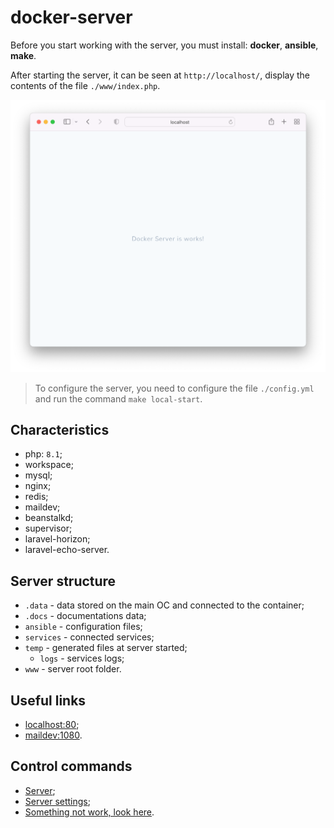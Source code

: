 # docker-server

Before you start working with the server, you must install: **docker**, **ansible**, **make**.

After starting the server, it can be seen at `http://localhost/`, display the contents of the file `./www/index.php`.

![screenshot-1](.docs/screenshot-1.png)

> To configure the server, you need to configure the file `./config.yml` and run the command `make local-start`.

## Characteristics

* php: `8.1`;
* workspace;
* mysql;
* nginx;
* redis;
* maildev;
* beanstalkd;
* supervisor;
* laravel-horizon;
* laravel-echo-server.

## Server structure

* `.data` - data stored on the main OC and connected to the container;
* `.docs` - documentations data;
* `ansible` - configuration files;
* `services` - connected services;
* `temp` - generated files at server started;
    * `logs` - services logs;
* `www` - server root folder.

## Useful links

* [localhost:80](http://localhost/);
* [maildev:1080](http://localhost:1080/).

## Control commands

* [Server](.docs/server/server.md);
* [Server settings](.docs/server/server-settings.md);
* [Something not work, look here](.docs/server/server-hack.md).
